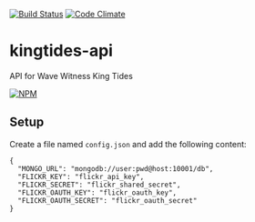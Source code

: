 [![Build Status](https://travis-ci.org/rhok-melbourne/kingtides-api.svg?branch=master)](https://travis-ci.org/rhok-melbourne/kingtides-api)
[![Code Climate](https://codeclimate.com/github/rhok-melbourne/kingtides-api.png)](https://codeclimate.com/github/rhok-melbourne/kingtides-api)

kingtides-api
=============

API for Wave Witness King Tides

[![NPM](https://nodei.co/npm/kingtides-api.png)](https://nodei.co/npm/kingtides-api/)

Setup
----
Create a file named `config.json` and add the following content:

    {
      "MONGO_URL": "mongodb://user:pwd@host:10001/db",
      "FLICKR_KEY": "flickr_api_key",
      "FLICKR_SECRET": "flickr_shared_secret",
      "FLICKR_OAUTH_KEY": "flickr_oauth_key",
      "FLICKR_OAUTH_SECRET": "flickr_oauth_secret"
    }

